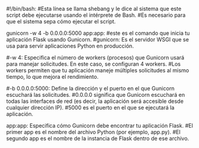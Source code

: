 #!/bin/bash:
#Esta línea se llama shebang y le dice al sistema que este script debe ejecutarse usando el intérprete de Bash.
#Es necesario para que el sistema sepa cómo ejecutar el script.

gunicorn -w 4 -b 0.0.0.0:5000 app:app:
#este es el comando que inicia tu aplicación Flask usando Gunicorn.
#gunicorn: Es el servidor WSGI que se usa para servir aplicaciones Python en producción.

#-w 4: Especifica el número de workers (procesos) que Gunicorn usará para manejar solicitudes. En este caso, se configuran 4 workers.
#Los workers permiten que tu aplicación maneje múltiples solicitudes al mismo tiempo, lo que mejora el rendimiento.

#-b 0.0.0.0:5000: Define la dirección y el puerto en el que Gunicorn escuchará las solicitudes.
#0.0.0.0 significa que Gunicorn escuchará en todas las interfaces de red (es decir, la aplicación será accesible desde cualquier dirección IP).
#5000 es el puerto en el que se ejecutará la aplicación.

app:app: Especifica cómo Gunicorn debe encontrar tu aplicación Flask.
#El primer app es el nombre del archivo Python (por ejemplo, app.py).
#El segundo app es el nombre de la instancia de Flask dentro de ese archivo.
